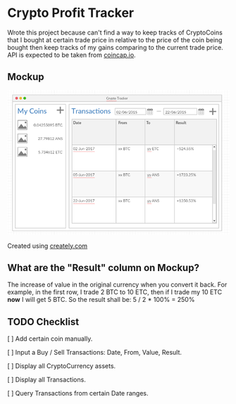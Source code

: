 # Crypto Profit Tracker

Wrote this project because can't find a way to keep tracks of CryptoCoins that I bought at certain trade price in relative to the price of the coin being bought then keep tracks of my gains comparing to the current trade price. API is expected to be taken from [coincap.io](http://coincap.io/).

## Mockup

![Crypto Tracker Mock](images/mock.png)

Created using [creately.com](https://creately.com/)

## What are the "Result" column on Mockup?

The increase of value in the original currency when you convert it back. For example, in the first row, I trade 2 BTC to 10 ETC, then if I trade my 10 ETC **now** I will get 5 BTC. So the result shall be: 5 / 2 * 100% = 250%

## TODO Checklist

[ ] Add certain coin manually.

[ ] Input a Buy / Sell Transactions: Date, From, Value, Result.

[ ] Display all CryptoCurrency assets.

[ ] Display all Transactions.

[ ] Query Transactions from certain Date ranges.
